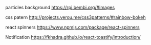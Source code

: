 particles background
https://rpj.bembi.org/#images

css patern
http://projects.verou.me/css3patterns/#rainbow-bokeh    

react spinners
https://www.npmjs.com/package/react-spinners

Notification
https://fkhadra.github.io/react-toastify/introduction/